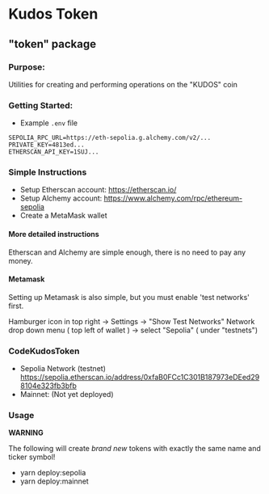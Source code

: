 # Kudos Token

## "token" package

### Purpose:

Utilities for creating and performing operations on the "KUDOS" coin


### Getting Started:

- Example `.env` file

```.env
SEPOLIA_RPC_URL=https://eth-sepolia.g.alchemy.com/v2/...
PRIVATE_KEY=4813ed...
ETHERSCAN_API_KEY=1SUJ...
```

### Simple Instructions

- Setup Etherscan account:
  https://etherscan.io/
- Setup Alchemy account:
  https://www.alchemy.com/rpc/ethereum-sepolia
- Create a MetaMask wallet

#### More detailed instructions

Etherscan and Alchemy are simple enough,  there is no need to pay any money.

#### Metamask
Setting up Metamask is also simple, but you must enable 'test networks' first.

Hamburger icon in top right -> Settings -> "Show Test Networks"
Network drop down menu ( top left of wallet ) -> select "Sepolia" ( under "testnets")

### CodeKudosToken
 - Sepolia Network (testnet) https://sepolia.etherscan.io/address/0xfaB0FCc1C301B187973eDEed298104e323fb3bfb
 - Mainnet:  (Not yet deployed)

### Usage

**WARNING**

The following will create *brand new* tokens with exactly the same name and ticker symbol!

- yarn deploy:sepolia
- yarn deploy:mainnet
